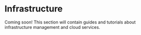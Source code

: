 # Infrastructure

Coming soon! This section will contain guides and tutorials about infrastructure management and cloud services.
